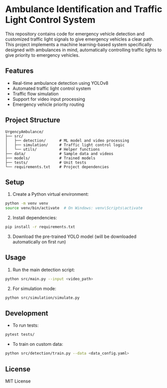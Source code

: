 # Ambulance Identification and Traffic Light Control System

This repository contains code for emergency vehicle detection and customized traffic light signals to give emergency vehicles a clear path. This project implements a machine learning-based system specifically designed with ambulances in mind, automatically controlling traffic lights to give priority to emergency vehicles.

## Features

- Real-time ambulance detection using YOLOv8
- Automated traffic light control system
- Traffic flow simulation
- Support for video input processing
- Emergency vehicle priority routing

## Project Structure

```
UrgencyAmbulance/
├── src/
│   ├── detection/      # ML model and video processing
│   ├── simulation/     # Traffic light control logic
│   └── utils/          # Helper functions
├── data/               # Sample data and videos
├── models/             # Trained models
├── tests/              # Unit tests
└── requirements.txt    # Project dependencies
```

## Setup

1. Create a Python virtual environment:
```bash
python -m venv venv
source venv/bin/activate  # On Windows: venv\Scripts\activate
```

2. Install dependencies:
```bash
pip install -r requirements.txt
```

3. Download the pre-trained YOLO model (will be downloaded automatically on first run)

## Usage

1. Run the main detection script:
```bash
python src/main.py --input <video_path>
```

2. For simulation mode:
```bash
python src/simulation/simulate.py
```

## Development

- To run tests:
```bash
pytest tests/
```

- To train on custom data:
```bash
python src/detection/train.py --data <data_config.yaml>
```

## License

MIT License
